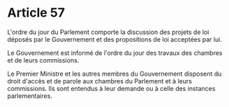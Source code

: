 # Article 57

L'ordre du jour du Parlement comporte la discussion des projets de loi déposés par le Gouvernement et des propositions de loi acceptées par lui.

Le Gouvernement est informé de l'ordre du jour des travaux des chambres et de leurs commissions.

Le Premier Ministre et les autres membres du Gouvernement disposent du droit d'accès et de parole aux chambres du Parlement et à leurs commissions. Ils sont entendus à leur demande ou à celle des instances parlementaires.